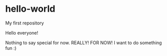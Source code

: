 # hello-world
My first repository 

Hello everyone!

Nothing to say special for now. REALLY! FOR NOW! 
I want to do something fun :)
